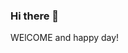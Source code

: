 ### Hi there 👋

<!--
**Elbicho2023/Elbicho2023** is a ✨ _special_ ✨ repository because its `README.md` (this file) appears on your GitHub profile.

Here are some ideas to get you started:

- 🔭 I’m currently working on Data Science and machine learning i love math and biological process , i...
- 🌱 I’m currently learning Data Analytics, math and science...
- 👯 I’m looking to collaborate on open source and interesting projects ...
- 🤔 I’m looking for help with data...
- 💬 Ask me about math or partys ,anyway...
- 📫 How to reach me:Elbicho2023 or Jorge Terceros ...
- 😄 Pronouns:anti troll ...
- ⚡ Fun fact:Party math and biology no ...
-->
WElCOME and happy day!

